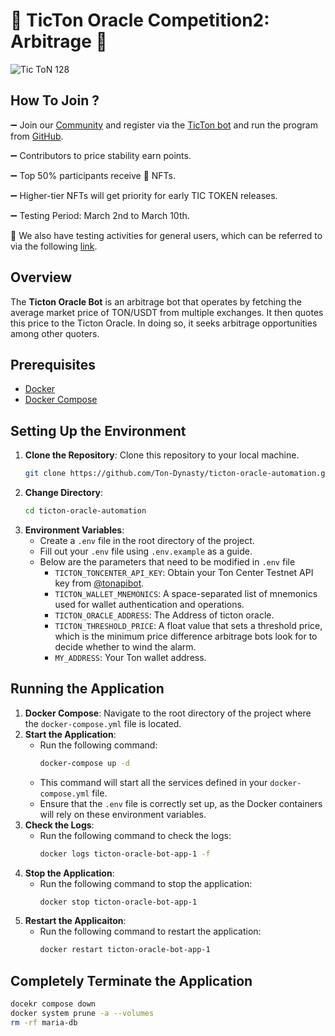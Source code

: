 # 🚀 TicTon Oracle Competition2: Arbitrage 🚀
![Tic ToN 128](https://github.com/Ton-Dynasty/ticton-oracle-automation/assets/87699256/908f33c6-b2f1-4f79-bf8b-ad132c364929)

## How To Join ?

➖ Join our [Community](https://t.me/TictonOfficial) and register via the [TicTon bot](https://t.me/TicTon_bot) and run the program from [GitHub](https://github.com/Ton-Dynasty/ticton-oracle-automation/tree/main). 

➖ Contributors to price stability earn points.

➖ Top 50% participants receive 💎 NFTs. 

➖ Higher-tier NFTs will get priority for early TIC TOKEN releases.

➖ Testing Period: March 2nd to March 10th.

📣 We also have testing activities for general users, which can be referred to via the following [link](https://t.me/TictonOfficial/52).

## Overview
The **Ticton Oracle Bot** is an arbitrage bot that operates by fetching the average market price of TON/USDT from multiple exchanges. It then quotes this price to the Ticton Oracle. In doing so, it seeks arbitrage opportunities among other quoters. 

## Prerequisites
- [Docker](https://docs.docker.com/engine/install/)
- [Docker Compose](https://docs.docker.com/compose/install/)

## Setting Up the Environment
1. **Clone the Repository**: Clone this repository to your local machine.
   ```bash
   git clone https://github.com/Ton-Dynasty/ticton-oracle-automation.git
   ```
2. **Change Directory**:
   ```bash
   cd ticton-oracle-automation
   ```
3. **Environment Variables**:
   - Create a `.env` file in the root directory of the project.
   - Fill out your `.env` file using `.env.example` as a guide.
   - Below are the parameters that need to be modified in `.env` file
     - `TICTON_TONCENTER_API_KEY`: Obtain your Ton Center Testnet API key from [@tonapibot](https://t.me/tonapibot).
     - `TICTON_WALLET_MNEMONICS`: A space-separated list of mnemonics used for wallet authentication and operations.
     - `TICTON_ORACLE_ADDRESS`: The Address of ticton oracle.
     - `TICTON_THRESHOLD_PRICE`: A float value that sets a threshold price, which is the minimum price difference arbitrage bots look for to decide whether to wind the alarm.
     - `MY_ADDRESS`: Your Ton wallet address.

## Running the Application
1. **Docker Compose**: Navigate to the root directory of the project where the `docker-compose.yml` file is located.
2. **Start the Application**:
   - Run the following command:
     ```bash
     docker-compose up -d
     ```
   - This command will start all the services defined in your `docker-compose.yml` file.
   - Ensure that the `.env` file is correctly set up, as the Docker containers will rely on these environment variables.
3. **Check the Logs**:
   - Run the following command to check the logs:
     ```bash
     docker logs ticton-oracle-bot-app-1 -f
     ```
4. **Stop the Application**:
   - Run the following command to stop the application:
     ```bash
     docker stop ticton-oracle-bot-app-1
     ```
6. **Restart the Applicaiton**:
   - Run the following command to restart the application:
     ```bash
     docker restart ticton-oracle-bot-app-1

## Completely Terminate the Application
```bash
docekr compose down
docker system prune -a --volumes
rm -rf maria-db
```
     

